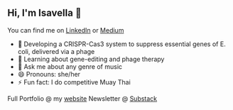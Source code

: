## Hi, I'm Isavella 👋

You can find me on [LinkedIn](https://www.linkedin.com/in/isavellatsoulias/) or [Medium](https://medium.com/@IsavellaT)

- 🔭 Developing a CRISPR-Cas3 system to suppress essential genes of E. coli, delivered via a phage
- 🌱 Learning about gene-editing and phage therapy
- 💬 Ask me about any genre of music
- 😄 Pronouns: she/her
- ⚡ Fun fact: I do competitive Muay Thai

Full Portfolio @ my [website](isavellatsoulias.com)
Newsletter @ [Substack](https://substack.com/@isavellatsoulias)
